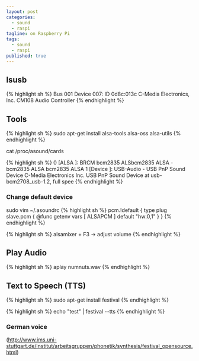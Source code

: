 ```yaml
---
layout: post
categories: 
  - sound
  - raspi
tagline: on Raspberry Pi
tags: 
  - sound
  - raspi
published: true
---
```


## lsusb
{% highlight sh %}
Bus 001 Device 007: ID 0d8c:013c C-Media Electronics, Inc. CM108 Audio Controller
{% endhighlight %}

## Tools
{% highlight sh %}
sudo apt-get install alsa-tools alsa-oss alsa-utils
{% endhighlight %}

cat /proc/asound/cards

{% highlight sh %}
 0 [ALSA           ]: BRCM bcm2835 ALSbcm2835 ALSA - bcm2835 ALSA
                      bcm2835 ALSA
 1 [Device         ]: USB-Audio - USB PnP Sound Device
                      C-Media Electronics Inc. USB PnP Sound Device at usb-bcm2708_usb-1.2, full spee
{% endhighlight %}

### Change default device
sudo vim ~/.asoundrc
{% highlight sh %}
 pcm.!default {
   type plug
   slave.pcm {
     @func getenv
     vars [ ALSAPCM ]
     default "hw:0,1"
   }
 }
{% endhighlight %}

{% highlight sh %}
alsamixer + F3 -> adjust volume
{% endhighlight %}

## Play Audio
{% highlight sh %}
aplay numnuts.wav
{% endhighlight %}

## Text to Speech (TTS)
{% highlight sh %}
sudo apt-get install festival
{% endhighlight %}

{% highlight sh %}
echo "test" | festival --tts
{% endhighlight %}

### German voice
(http://www.ims.uni-stuttgart.de/institut/arbeitsgruppen/phonetik/synthesis/festival_opensource.html)